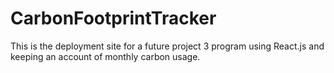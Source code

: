 # CarbonFootprintTracker
This is the deployment site for a future project 3 program using React.js and keeping an account of monthly carbon usage.
